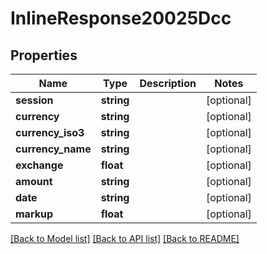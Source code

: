 # InlineResponse20025Dcc

## Properties
Name | Type | Description | Notes
------------ | ------------- | ------------- | -------------
**session** | **string** |  | [optional] 
**currency** | **string** |  | [optional] 
**currency_iso3** | **string** |  | [optional] 
**currency_name** | **string** |  | [optional] 
**exchange** | **float** |  | [optional] 
**amount** | **string** |  | [optional] 
**date** | **string** |  | [optional] 
**markup** | **float** |  | [optional] 

[[Back to Model list]](../../README.md#documentation-for-models) [[Back to API list]](../../README.md#documentation-for-api-endpoints) [[Back to README]](../../README.md)

